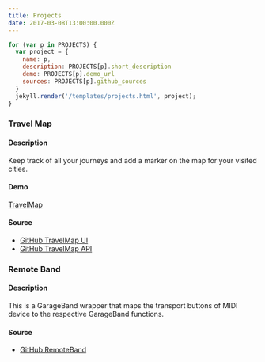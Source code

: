 ```yaml
---
title: Projects
date: 2017-03-08T13:00:00.000Z
---
```


[TravelMap]:https://edospadoni.github.io/travels
[GitHub TravelMap UI]:https://github.com/edospadoni/travelmap-ui
[GitHub TravelMap API]:https://github.com/edospadoni/travelmap-api
[GitHub RemoteBand]:https://github.com/edospadoni/remote-band

```javascript
for (var p in PROJECTS) {
  var project = {
    name: p,
    description: PROJECTS[p].short_description
    demo: PROJECTS[p].demo_url
    sources: PROJECTS[p].github_sources
  }
  jekyll.render('/templates/projects.html', project);
}
```

### Travel Map

#### **Description**
Keep track of all your journeys and add a marker on the map for your visited cities.

#### **Demo**
[TravelMap]

#### **Source**
- [GitHub TravelMap UI]
- [GitHub TravelMap API]



### Remote Band

#### **Description**
This is a GarageBand wrapper that maps the transport buttons of MIDI device to the respective GarageBand functions.

#### **Source**
- [GitHub RemoteBand]
